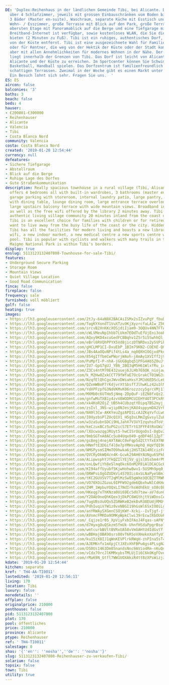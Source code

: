 ```yaml
---
DE: 'Duplex-Reihenhaus in der ländlichen Gemeinde Tibi, bei Alicante. Das Haus verfügt
  über 4 Schlafzimmer, jeweils mit grossen Einbauschränken vom Boden bis zur Decke,
  3 Bäder (Master en-suite), Waschraum, separate Küche mit Esstisch und großem Hauswirtschaftsraum,
  Wohn- / Esszimmer, große Terrasse mit Blick auf den Park, große Terrasse auf der
  obersten Etage mit Panoramablick auf die Berge und eine Tiefgarage mit Abstellraum.
  Breitband-Internet ist verfügbar, sowie kostenloses WLAN, die Sie die Bibliothek
  bieten (2 Minuten zu Fuß). Tibi ist ein ruhiges, authentisches Dorf, etwa 20 Minuten
  von der Küste entfernt. Tibi ist eine ausgezeichnete Wahl für Familien mit Kindern
  oder für Rentner, die weg von der Hektik der Küste oder der Stadt kommen wollen,
  aber mit allen Annehmlichkeiten für modernes Wohnen in der Nähe. Der Maigmo Nationalpark
  liegt innerhalb der Grenzen von Tibi. Das Dorf ist leicht von Alicante, Flughafen
  Alicante und der Küste zu erreichen. Im Sportcenter können Sie Schwimmen und Tennis,
  Basketball, Handball spielen. Das Dorfzentrum ist familienfreundlich mit Bars und
  schattigen Terrassen. Zweimal in der Woche gibt es einen Markt unter freiem Himmel.
  Ein Besuch lohnt sich sehr. Fragen Sie uns.  '
ES: ES
aircon: false
balconies: '3'
baths: 3
beach: false
beds: 4
hauser:
- €200001-€300000
- Reihenhauser
- Alicante
- Valencia
- Tibi
- Costa Blanca Nord
community: Valencia
costa: Costa Blanca Nord
created: '2019-01-20 12:54:44'
currency: null
defeatures:
- Sichere Tiefgarage
- Abstellraum
- Blick auf die Berge
- Ruhige Lage des Dorfes
- Gute Straßenkommunikation
description: Really spacious townhouse in a rural village (Tibi, Alicante). The house
  offers 4 bedrooms all with built-in wardrobes, 3 bathrooms (master en-suite), underground
  garage parking with storeroom, internal laundry patio, large pantry, separate kitchen
  with dining table, lounge dining room, large entrance terrace overlooking the park,
  large upstairs balcony terrace with wide mountain views. Broadband internet is available
  as well as the free wifi offered by the library 2 minutes away. Tibi is a quiet
  authentic living village community 20 minutes inland from the coast up in the mountains.
  Tibi is an excellent choice for families with children or for retired people who
  want to live away from the busy life of the coast or the city. Hidden but not isolated
  Tibi has all the facilities for modern living and boasts a new library with free
  wifi, a new indoor market, a new medical centre a new sports centre with swimming
  pool. Tibi is popular with cyclists and walkers with many trails in the area. The
  Maigmo National Park is within Tibi's borders.
display: true
enslug: 5113123132407808-Townhouse-for-sale-Tibi/
features:
- Underground Secure Parking
- Storage Room
- Mountain Views
- Quiet Village Location
- Good Road Communication
finca: false
fireplace: false
frequency: sale
furnished: voll möbliert
golf: false
heating: true
images:
- https://lh3.googleusercontent.com/2tJy-64aN8X2BACAiISMx2sIZvuPgY_fbuDtXd7_Fipyd4tM0x45CzsMjWUiYC-4jAWOultcxdDSiB4mJNE=w640-rj-e30-l100
- https://lh3.googleusercontent.com/TogKYXondT1VuXTzu9KjXyzrcfaLAIw_Z560dgb7e1yw7BfizXJPz2dEQXUUDZKRIjsHMz_kzGeXlR23VgZ9Ew=w640-rj-e30-l100
- https://lh3.googleusercontent.com/srcvB2XnKKcXOSjdiIjam9-3OQUv4NN7FTA1l08YFcgDyFvdjtKDUXVnca7t7P1xRFS8Pch--Lt0Y8LFI-LH=w640-rj-e30-l100
- https://lh3.googleusercontent.com/cWLVMeuNp1hbb7LUkm7EOdTuEfUjEni3ooPcyViFCfX9UGriGMT80w8EPkV2xcsjoXFW1KeIxss74jXgddHT=w640-rj-e30-l100
- https://lh3.googleusercontent.com/AQxy9KD4xcuGedFCBBqhv1Z5r5i5SwhhQl-KY60Xvg59y1C0uR9OaSdE9HlO-EO_Ln9gtI3RSZzvFePoI1Ob=w640-rj-e30-l100
- https://lh3.googleusercontent.com/eBrl6RVQhPPYX5VdBjiczDTNRDxs2y5VPikhaypO6tDrdgawhQzQdsTk3TZmASbBvr2_Vs08AVfH0NvVqjSA=w640-rj-e30-l100
- https://lh3.googleusercontent.com/gHCLMP1CI-DxuEbP_1BIm79KN2-COEXE-Q08UZ0fBdHmrfprf0-yNm26PQsW1Z6hd7qcWhysuzt9zdVZF8PX=w640-rj-e30-l100
- https://lh3.googleusercontent.com/JBs4AaOQuNPif4tLs4a_nq0QXH1OGjxdPkuG9SOsL8KiHAaWIzPoNUvclLDw9erO-nqx8gscuFp8ftr3u6o=w640-rj-e30-l100
- https://lh3.googleusercontent.com/854gITfbmCwPWorjWAoh-jAmAy1XVIff2j92FarQY2WmChXxDUFALk9R5DYbdJSjtcgMj9EKuREpdRSFCTbwyg=w640-rj-e30-l100
- https://lh3.googleusercontent.com/PuMpfI-P-nhA-jGUGBgbq51PFG4A65ZOuJtYB0MBMzQeJfGQPN85AF3Q8yNbpJx4T4kfYk9beNHF-VuHeGYHnw=w640-rj-e30-l100
- https://lh3.googleusercontent.com/IU7-GpG7gUJ_YB6_2BQ3qM5H61WlxfRu_i4iwdl1yELrnDsFjM5LzztzBhMciF6_NuvT61hq7pzOFBG9udH8=w640-rj-e30-l100
- https://lh3.googleusercontent.com/Z3Cs4ntM70E432uuej6JLHb7E6OK_niojaw9l6SW6y87gKuoElj3sbaZgqSPRiQX7I3Mfpnm5W5kUPZ4_xNR=w640-rj-e30-l100
- https://lh3.googleusercontent.com/k_M2Hw0ZxkCCT79fWfaE7OcGrakCTO1WG3xGbg-Enu2q7ErZQNHr9sudCLc2ETpPsSSEVkEvZy_lBBMoqrw=w640-rj-e30-l100
- https://lh3.googleusercontent.com/NzqfElQhCgvJWvvDWiaHxsYJMJd6EDScLeLTqFtWQ2eHIFUP0rKlHzCrJIa-somFKSug4JHdgpYoKTT6MNp6Hg=w640-rj-e30-l100
- https://lh3.googleusercontent.com/QZvmWBoP7rKdjvrXtSbsfTJlhwKLz42u3lMBW0OVW9iENDZDUNg250py2DybsbyCPiOFMeSmveZYBZlnLzI_1w=w640-rj-e30-l100
- https://lh3.googleusercontent.com/YdXPFzpfG3NdVKMvK06rozzzcy5grcVMj17e6pZFJqrH-8sh7zqx0unhOYTaaOklr1zcRf0nhoneS45hOU62=w640-rj-e30-l100
- https://lh3.googleusercontent.com/MXMb0c6UTHo5jNmq-2DpQuF-iEZN8fxQz2JVfetsgos5iMpPGFA6l2k5p0V75k0T_GdUTmBz1hGuVIOU_Es=w640-rj-e30-l100
- https://lh3.googleusercontent.com/gnfwMuTXB1y4zvV8WODMCUIEHY4OT3PCkR9cw0xxL7F0wLY4yuqyUWGzphb8O-62QTlH81nDdNtoMc3abMK-=w640-rj-e30-l100
- https://lh3.googleusercontent.com/xk4KoR2OjZ_UB5h4CUbzqtYDipq7BS2myj_h5VJSgPg3OZ72A99vORWL2T00wbCg7CGjlp7Rb9Qjb0b1oANhtQ=w640-rj-e30-l100
- https://lh3.googleusercontent.com/zsIvl_3NS-wjip8NJesjKAU4sppymDA2VrhR2uLUthGtLT4A3juEzsJ6UQrVtagdsoK3zi0FOeLh8qPbJf5G=w640-rj-e30-l100
- https://lh3.googleusercontent.com/N40l3Cw-AKKYeuZgzAPD1LcAJZKqYvfcLwQmX93OOi28YTTzoG9lqKZjhznyTJMLCHJ-VnUHwrnsasd5yDM=w640-rj-e30-l100
- https://lh3.googleusercontent.com/IOXyzbsPlZOcQ1V1_H5g3sLMmZgGvsylZuEKzPE0r_9X6GUTnaw93VfSRESH-oOnN7XvTAtK_gCQa6Y9hIBE=w640-rj-e30-l100
- https://lh3.googleusercontent.com/w3zaSubnSDCi9HLJahX7V3VYIzqvhsdToVj0H-gjL4v5X3l9lFXSTb7s34hxRSFQYKnzTl49t5jrqAWJ4LEW=w640-rj-e30-l100
- https://lh3.googleusercontent.com/keCzuxBCz5uPG2icS7ETrtG3FYF4tRoGWzTy4oyxEcnWQWFeOAKhvpUO6VrARVg32z2uJQaEtfNfhMSFjv8=w640-rj-e30-l100
- https://lh3.googleusercontent.com/lXUcwazqgJRUyt5-hwCISrOUgoDsI-8gbvZM17Q08tu9nm0isdSoPZNYzvj9YB-_QSb8HU50r0ADyLp-NOs=w640-rj-e30-l100
- https://lh3.googleusercontent.com/9mbSGTnA8ACcSu84Uqx049-gdDF46l1ZpT7AATLl_yTk9Jidj8yhifDpIKyD8w541EQmnfo1xG8Cbsrc7El8=w640-rj-e30-l100
- https://lh3.googleusercontent.com/gc8egj4nojAXTAWcC0vFqp5dZCtYfxEXfNHzv47Hs0aKViR1DSsUpxKkNt1FUVzz46-TaSaFrLl2-ovJrSw=w640-rj-e30-l100
- https://lh3.googleusercontent.com/HNmftE3DGif4l0e7pYMHsvAphQ_HqVfQI9QPRCxk1QBfTfQc3igPUmMwT8IRtYub4xtpTpK8hzMTDll8Ib8M=w640-rj-e30-l100
- https://lh3.googleusercontent.com/NMSPysmSIMmTO9hwka6j2HSTZA14RCcizFdUL5lZJWhixE9YWnSTaVI8sgYyah5fnYCbYKd2PBryzYqkN34=w640-rj-e30-l100
- https://lh3.googleusercontent.com/QVCRyOkWQ4cn4K-Gcwk29AH6YAUNgu65PkbWoRNKTEwA7oSz3sGW254-iUgaTWY81PfVw0MAhs8Xjb_PlyRizQ=w640-rj-e30-l100
- https://lh3.googleusercontent.com/ALipwsphYJfkQZIlYEj5V_gjsl0Sshm4rPMUSl_QTC0_FFh70oY09HKeaGvdmk_8z4-k9ZjO7WM4vRTsEZ4=w640-rj-e30-l100
- https://lh3.googleusercontent.com/onLQwfiYh8eSlmqOkc6OnM2P8iAlDCACGcBI7OmVshEQaK-OhYWifqatLt4TpM5ROxw4oGDNIAGOYuI7Ypo=w640-rj-e30-l100
- https://lh3.googleusercontent.com/KI94affUyubf5KjwHohw8wv1-5USMh9pq0_2c7SG5wRTYeWIgMTBoUdkf6X6z7y8jw86zNMZ5GM02EvRmJNS=w640-rj-e30-l100
- https://lh3.googleusercontent.com/0RWPsLOgGZUDkVi4S70ILcAxSLNaPyeSBm3UcYC2WloWGjTETWDTRtBMQzRZfU1NY2D7owA4nKUt-C3U0GZmmg=w640-rj-e30-l100
- https://lh3.googleusercontent.com/tKC2GUVSV7T2qMlMzSw85gWXe3QCBZTTRWMaHeb1tMroWxKkBgCYkcrXKY9_DEsxvguUbRS0Ka7DelsFgNty=w640-rj-e30-l100
- https://lh3.googleusercontent.com/VO70XOiZGzoL9IPFW92gdm6QbxhwNlCdKHA7uv4XICzAUqSlqAjhCq3IcDBI1SfKLaq2LiSLPAT9hgLxfUqz=w640-rj-e30-l100
- https://lh3.googleusercontent.com/ZHM_1WpbuYOQxLI7NdIrhsWdhEkU_sO8c0kVgOKq6v9Bb6Ujr_wtaZkv5LJowWPWg77Jmdy7GDvQs_xjjn4=w640-rj-e30-l100
- https://lh3.googleusercontent.com/HKeqg7xThKNza0Ui69EcSdU7tew-aV7dunGzDckPa3VM32CrnYwWtOZnBcEgJAdFIu3G-Bvvjj4CfqFzqFac3Q=w640-rj-e30-l100
- https://lh3.googleusercontent.com/Y2OAb9neQhKQex3jDkPC6WGthjtViWDnsCeWReuuPNYdCoX-pYUMkGtFUwKfoiy0yFselrrGm5-xKUH1G7I=w640-rj-e30-l100
- https://lh3.googleusercontent.com/7ugUBsUuUQsSZGRWKeB2ekBvR38EUdjRMOtSwACgjH7Mj4bUcoiSIFQeHblo3HcyOuT9byhXqWznhZcOit4bPQ=w640-rj-e30-l100
- https://lh3.googleusercontent.com/PdhIuqiV7W1z0vxNBGI19hGsWl6SxIOOiLgStK8L74qq-1ZuWXcROnjC0eycQ25BXbWJyh-Ds3MYXXMCOvC4=w640-rj-e30-l100
- https://lh3.googleusercontent.com/anYRWAySXGmnCSOjKWY-Xcki--IvTjgf-jfJ_sFAt-LcIGOBPcbsGu-8vheXCl9SKYnhyZnq_reqrMdfHjiL=w640-rj-e30-l100
- https://lh3.googleusercontent.com/AVnmcFMRDa9OMKyWpkClwi39rEcwJXbOUoHQkCAaQQZH22WH-QWiO4NoUhbQpMrM4UofNDcT9qheD0YUNM-JvA=w640-rj-e30-l100
- https://lh3.googleusercontent.com/_Cqjze1r05_XpViyFxbIFAoJ4Fqas-sAFNYIcOXJ2V0vOp4ZTju2FaqtmvsfooYGzzpEDnuYDtb7wR-MluPp=w640-rj-e30-l100
- https://lh3.googleusercontent.com/d7HyxgOuQSkzm5fmUk-UhnfHSdaPpgrBsolViinh-nm6LOhnwf4t_xVQae7x4B9bAtUkKq936RaSbPNjffrb=w640-rj-e30-l100
- https://lh3.googleusercontent.com/wmtcurbBVltBVRxUA58vVmGAHtUdIdGvtY-kVRo8-PW1LzG84oPMS01ZlMzYbugusKYevB54fjztOn3iunUH=w640-rj-e30-l100
- https://lh3.googleusercontent.com/wBBHajOBA9Osrs08vT6R5oVXHeknXaXfyU7mToy6Wd5J606ky7qD6_S-ngrJT3_8VRhx3elwgrR0Z303Bz_U=w640-rj-e30-l100
- https://lh3.googleusercontent.com/ku15zX8IJ1qWnKEVPlrkRWqH-znPIna5sT4hFWnd8mo6SNNC305I3BSVgnuYzn-S6EJ2cZ-E5pVAUjbQSTU=w640-rj-e30-l100
- https://lh3.googleusercontent.com/AJEMKnfx1mXpjCtJXEvXhFBPu6gs4PLsgNZHD63CFVP2GwBVWVCT5rEAO_cpJqnEuyvrMJ6x16es-LYKCCg2=w640-rj-e30-l100
- https://lh3.googleusercontent.com/DS0Us1463Dm8SnandsNnc9AVio4Rm-nKuQdL39Qixzeqe532Vv7yuiuCJ0bcTQF6plBEsfMk_19Ixj5sLuSp=w640-rj-e30-l100
- https://lh3.googleusercontent.com/vCdx70rcJlKMMxybsTMLUjIi6C6k0KgFOvnva0TKD2c4I-LssmlW90GZ-AjQR9QakNvc6lAO2QlIZxKHYgRq=w640-rj-e30-l100
- https://lh3.googleusercontent.com/rMaK9N_Gtfl7WW1UOXAkiR4tt8zXPsWizjzYdSgRbyMOe3BAc8Sw8BM3wmaM2oCb1LYUuVcwHe-B0vh3ZFqF=w640-rj-e30-l100
kdate: '2019-01-20 12:54:44'
kitchen: separate
kref: ' TH4-AA-TI0011'
lastedited: '2019-01-20 12:56:11'
living: 170
location: Tibi
luxury: false
moredetails: ''
offplan: false
originalprice: 210000
penthouse: false
pid: 5113123132407808
plot: 170
pool: öffentliches
price: 210000
province: Alicante
ptype: Reihenhauser
ref: ' TH4-TI0011'
salestage: 0
shas: '{''en'': ''nosha'',''de'': ''nosha''}'
slug: 5113123132407808-Reihenhauser-zu-verkaufen-Tibi/
solarium: false
topsix: false
town: Tibi
utility: true
---
```

